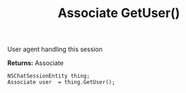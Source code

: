 ﻿---
uid: crmscript_ref_NSChatSessionEntity_GetUser
title: Associate GetUser()
intellisense: NSChatSessionEntity.GetUser
keywords: NSChatSessionEntity, GetUser
so.topic: reference
---

User agent handling this session

**Returns:** Associate


```crmscript
NSChatSessionEntity thing;
Associate user  = thing.GetUser();
```


